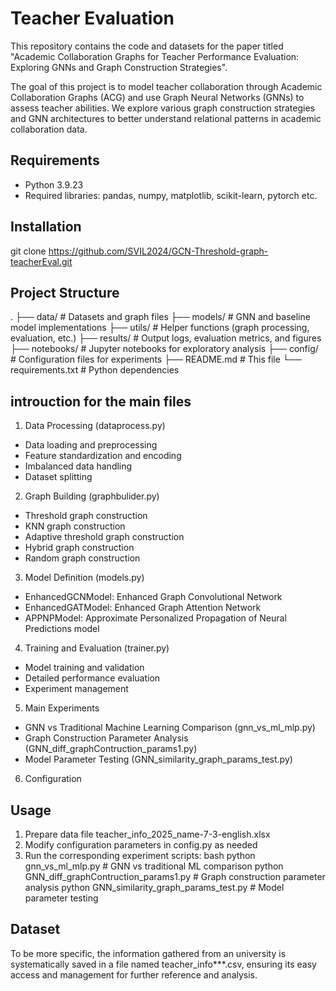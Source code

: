 # Teacher Evaluation
This repository contains the code and datasets for the paper titled "Academic Collaboration Graphs for Teacher Performance Evaluation: Exploring GNNs and Graph Construction Strategies".

The goal of this project is to model teacher collaboration through Academic Collaboration Graphs (ACG) and use Graph Neural Networks (GNNs) to assess teacher abilities. We explore various graph construction strategies and GNN architectures to better understand relational patterns in academic collaboration data.

## Requirements
- Python 3.9.23
- Required libraries: pandas, numpy, matplotlib, scikit-learn, pytorch etc.

## Installation
git clone https://github.com/SVIL2024/GCN-Threshold-graph-teacherEval.git

## Project Structure
.
├── data/               # Datasets and graph files
├── models/             # GNN and baseline model implementations
├── utils/              # Helper functions (graph processing, evaluation, etc.)
├── results/            # Output logs, evaluation metrics, and figures
├── notebooks/          # Jupyter notebooks for exploratory analysis
├── config/             # Configuration files for experiments
├── README.md           # This file
└── requirements.txt    # Python dependencies

## introuction for the main files
1. Data Processing (dataprocess.py)
- Data loading and preprocessing
- Feature standardization and encoding
- Imbalanced data handling
- Dataset splitting
2. Graph Building (graphbulider.py)
- Threshold graph construction
- KNN graph construction
- Adaptive threshold graph construction
- Hybrid graph construction
- Random graph construction
3. Model Definition (models.py)
- EnhancedGCNModel: Enhanced Graph Convolutional Network
- EnhancedGATModel: Enhanced Graph Attention Network
- APPNPModel: Approximate Personalized Propagation of Neural Predictions model
4. Training and Evaluation (trainer.py)
- Model training and validation
- Detailed performance evaluation
- Experiment management
5. Main Experiments
- GNN vs Traditional Machine Learning Comparison (gnn_vs_ml_mlp.py)
- Graph Construction Parameter Analysis (GNN_diff_graphContruction_params1.py)
- Model Parameter Testing (GNN_similarity_graph_params_test.py)
6. Configuration

## Usage
1. Prepare data file teacher_info_2025_name-7-3-english.xlsx
2. Modify configuration parameters in config.py as needed
3. Run the corresponding experiment scripts:
bash
python gnn_vs_ml_mlp.py          # GNN vs traditional ML comparison
python GNN_diff_graphContruction_params1.py  # Graph construction parameter analysis
python GNN_similarity_graph_params_test.py   # Model parameter testing

## Dataset
To be more specific, the information gathered from an university is systematically saved in a file named teacher_info***.csv, ensuring its easy access and management for further reference and analysis.

